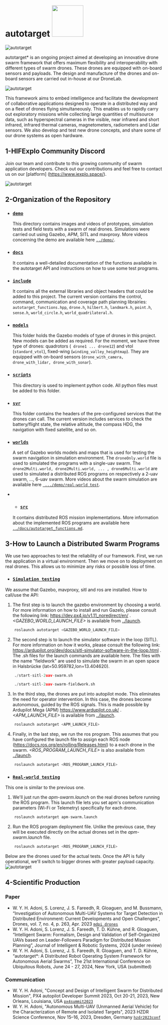 # autotarget <img src='demo/logo.png' width='100' height='100'> 

![autotarget](demo/explo_hif.png)


autotarget* is an ongoing project aimed at developing an innovative drone swarm framework that offers maximum flexibility and interoperability with different types of swarm drones. These drones are equipped with on-board sensors and payloads. The design and manufacture of the drones and on-board sensors are carried out in-house at our DroneLab.

![autotarget](demo/autonomous.webp)

This framework aims to embed intelligence and facilitate the development of collaborative applications designed to operate in a distributed way and on a fleet of drones flying simultaneously. This enables us to rapidly carry out exploratory missions while collecting large quantities of multisource data, such as hyperspectral cameras in the visible, near infrared and short infrared, infrared thermal cameras, magnetometers, radiometers and Lidar sensors. We also develop and test new drone concepts, and share some of our drone systems as open hardware.

## 1-HIFExplo Community Discord

Join our team and contribute to this growing community of swarm application developers.
Check out our contributions and feel free to contact us on our [platform] (https://www.iexplo.space/).

![autotarget](demo/autotarget-team.png)


## 2-Organization of the Repository
* ### [`demo`](/demo/)
  This directory contains images and videos of prototypes, simulation tests and field tests with a swarm of real drones.
Simulations were carried out using Gazebo, APM, SITL and mavproxy. More videos concerning the demo are available here [`../demo/`](/demo).

* ### [`docs`](/docs/)
  It contains a well-detailed documentation of the functions available in the autotarget API and instructions on how to use some test programs. 
* ### [`include`](/include/)
  It contains all the external libraries and object headers that could be added to this project. The current version contains the control, command, communication and coverage path planning librairies: ``` autotarget_functions.hpp ```, ``` drone.h ```, ``` hilbert.h ```, ``` landmark.h ```, ``` point.h ```, ``` sense.h ```, ``` world_circle.h ```, ``` world_quadrilateral.h ```.
* ### [`models`](/models/)
  This folder holds the Gazebo models of type of drones in this project. New models can be added as required. For the moment, we have three type of drones: quadrotors (``` drone1 ... drone12```) and vtol (```standard_vtol```), fixed-wing (```winding_valley_heightmap```). They are equipped with on-board sensors (```drone_with_camera, drone_with_lidar, drone_with_sonar```).
* ### [`scripts`](/scripts/)
  This directory is used to implement python code. All python files must be added to this folder.
* ### [`svr`](/svr/)
  This folder contains the headers of the pre-configured services that the drones can call. The current version includes services to check the battery/flight state, the relative altitude, the compass HDG, the navigation with fixed satellite, and so on.
* ### [`worlds`](/worlds/)
  A set of Gazebo worlds models and maps that is used for testing the swarm navigation in simulation environment.
  The ```droneOnly.world``` file is used to simulated the programs with a single-uav swarm. The ```drone2Multi.world, drone2Multi.world, ... , drone6Multi.world``` are used to simulated a distributed ROS programs on respectively a 2-uav swarm, ..., 6-uav swarm. More videos about the swarm simulation are available here [` .../demo/real-world test`](/demo/real-world%20test/).

  
* * ### [`src`](/src/)
  It contains distributed ROS mission implementations. More information about the implemented ROS programs are available here [`../docs/autotarget_functions.md`](/docs/autotarget_functions.md).
## 3-How to Launch a Distributed Swarm Programs
We use two approaches to test the reliability of our framework. 
First, we run the application in a virtual environment. Then we move on to deployment on real drones. This allows us to minimize any risks or possible loss of time.
* ### [`Simulation testing`](/models/) 
We assume that Gazebo, mavproxy, sitl and ros are installed.
How to call/use the API:

1. The first step is to launch the gazebo environment by choosing a world. For more information on how to install and run Gazelo, please consult the following link: https://dev.px4.io/v1.11_noredirect/en/ . *<GAZEBO_WORLD_LAUNCH_FILE>* is available from [../launch](/launch).

```python
	roslaunch autotarget <GAZEBO_WORLD_LAUNCH_FILE>
```
2. The second step is to launch the simulator software in the loop (SITL). For more information on how it works, please consult the following link: https://ardupilot.org/dev/docs/sitl-simulator-software-in-the-loop.html .
The .sh files for the launch commands are available here. The files with the name "fieldwork" are used to simulate the swarm in an open space in Halsbrücke (lat=50.959782,lon=13.404620).
```python
	./start-sitl-2uav-swarm.sh
```
	
```python
	./start-sitl-2uav-swarm-fieldwork.sh
```

3. In the third step, the drones are put into autopilot mode. This eliminates the need for operator intervention. In this case, the drones become autonomous, guided by the ROS signals. This is made possible by Ardupilot Mega (APM) https://www.ardupilot.co.uk/ .
*<APM_LAUNCH_FILE>* is available from [../launch](/launch).
```python
	roslaunch autotarget <APM_LAUNCH_FILE>
```
4. Finally, in the last step, we run the ros program. This assumes that you have configured the launch file to assign each ROS node (https://docs.ros.org/en/rolling/Releases.html) to a each drone in the swarm. *<ROS_PROGRAM_LAUNCH_FILE>* is also available from [../launch](/launch).
```python
	roslaunch autotarget <ROS_PROGRAM_LAUNCH_FILE>
```

* ### [`Real-world testing`](/models/)
This one is similar to the previous one. 

1. We'll just run the *apm-swarm.launch* on the real drones before running the ROS program. This launch file lets you set apm's communication parameters (Wi-Fi or Telemetry) specifically for each drone. 
```python
	roslaunch autotarget apm-swarm.launch
```
2. Run the ROS program deployment file. Unlike the previous case, they will be executed directly on the actual drones set in the *apm-swarm.launch* file.
```python
	roslaunch autotarget <ROS_PROGRAM_LAUNCH_FILE>
```
Below are the drones used for the actual tests. Once the API is fully operational, we'll switch to bigger drones with greater payload capacity.
![autotarget](demo/Swarm%20UAV.jpg)


## 4-Scientific Production
### Paper
* W. Y. H. Adoni, S. Lorenz, J. S. Fareedh, R. Gloaguen, and M. Bussmann, “Investigation of Autonomous Multi-UAV Systems for Target Detection in Distributed Environment: Current Developments and Open Challenges”, Drones, vol. 7, no. 4, p. 263, Apr. 2023 [`mdpi drones`](https://www.mdpi.com/2504-446X/7/4/263)
* W. Y. H. Adoni, S. Lorenz, J. S. Fareedh, T. D. Kühne, and R. Gloaguen, “Intelligent Swarm: Formalism, Design and Validation of Self-Organized UAVs based on Leader-Followers Paradigm for Distributed Mission Planning”, Journal of Intelligent & Robotic Systems, 2024 (under review)
* W. Y. H. Adoni, S. Lorenz, J. S. Fareedh, R. Gloaguen, and T. D. Kühne, “autotarget*: A Distributed Robot Operating System Framework for Autonomous Aerial Swarms”, The 21st International Conference on Ubiquitous Robots, June 24 - 27, 2024, New York, USA (submitted)

### Communication
* W. Y. H. Adoni, "Concept and Design of Intelligent Swarm for Distributed Mission", PX4 autopilot Developer Summit 2023, Oct 20-21, 2023, New Orleans, Louisiana, USA [`px4summit2023`](https://px4summit2023.sched.com/speaker/w.adoni)
* W. Y. H. Adoni, "Autonomous Multi-UAV (Unmanned Aerial Vehicle) for the Characterization of Remote and Isolated Targets",
2023 HZDR Science Conference, Nov 15–16, 2023, Dresden, Germany [`hzdr2023conf`](https://events.hifis.net/event/883/sessions/2107/#20231115)




